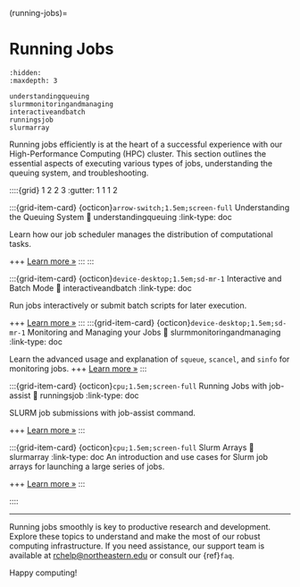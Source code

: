 (running-jobs)=
# Running Jobs

```{toctree}
:hidden:
:maxdepth: 3

understandingqueuing
slurmmonitoringandmanaging
interactiveandbatch
runningsjob
slurmarray
```
Running jobs efficiently is at the heart of a successful experience with our High-Performance Computing (HPC) cluster. This section outlines the essential aspects of executing various types of jobs, understanding the queuing system, and troubleshooting.

::::{grid} 1 2 2 3
:gutter: 1 1 1 2

:::{grid-item-card} {octicon}`arrow-switch;1.5em;screen-full` Understanding the Queuing System
:link: understandingqueuing
:link-type: doc

Learn how our job scheduler manages the distribution of computational tasks.

+++
[Learn more »](understandingqueuing)
:::
:::

:::{grid-item-card} {octicon}`device-desktop;1.5em;sd-mr-1` Interactive and Batch Mode
:link: interactiveandbatch
:link-type: doc

Run jobs interactively or submit batch scripts for later execution.

+++
[Learn more »](interactiveandbatch)
:::
:::{grid-item-card} {octicon}`device-desktop;1.5em;sd-mr-1` Monitoring and Managing your Jobs
:link: slurmmonitoringandmanaging
:link-type: doc

Learn the advanced usage and explanation of `squeue`, `scancel`, and `sinfo` for monitoring jobs.
+++
[Learn more »](slurmmonitoringandmanaging)
:::

:::{grid-item-card} {octicon}`cpu;1.5em;screen-full` Running Jobs with job-assist
:link: runningsjob
:link-type: doc

SLURM job submissions with job-assist command.

+++
[Learn more »](runningsjob)
:::

:::{grid-item-card} {octicon}`cpu;1.5em;screen-full` Slurm Arrays
:link: slurmarray
:link-type: doc
An introduction and use cases for Slurm job arrays for launching a large series of jobs.

+++
[Learn more »](slurmarray)
:::

::::

---

Running jobs smoothly is key to productive research and development. Explore these topics to understand and make the most of our robust computing infrastructure. If you need assistance, our support team is available at <rchelp@northeastern.edu> or consult our {ref}`faq`.

Happy computing!
